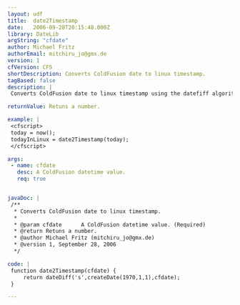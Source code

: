 ```yaml
---
layout: udf
title:  date2Timestamp
date:   2006-09-28T20:15:48.000Z
library: DateLib
argString: "cfdate"
author: Michael Fritz
authorEmail: mitchiru_jo@gmx.de
version: 1
cfVersion: CF5
shortDescription: Converts ColdFusion date to linux timestamp.
tagBased: false
description: |
 Converts ColdFusion date to linux timestamp using the datefiff algorithm to count the difference in seconds between the given date and the 1970-1-1.

returnValue: Retuns a number.

example: |
 <cfscript>
 today = now();
 todayInLinux = date2Timestamp(today);
 </cfscript>

args:
 - name: cfdate
   desc: A ColdFusion datetime value.
   req: true


javaDoc: |
 /**
  * Converts ColdFusion date to linux timestamp.
  * 
  * @param cfdate      A ColdFusion datetime value. (Required)
  * @return Retuns a number. 
  * @author Michael Fritz (mitchiru_jo@gmx.de) 
  * @version 1, September 28, 2006 
  */

code: |
 function date2Timestamp(cfdate) {
     return dateDiff('s',createDate(1970,1,1),cfdate);
 }

---
```


